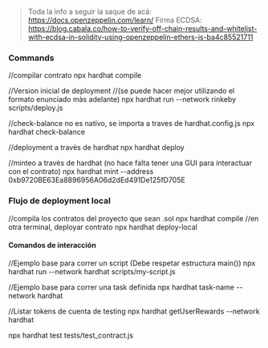> Toda la info a seguir la saque de acá: https://docs.openzeppelin.com/learn/
Firma ECDSA: https://blog.cabala.co/how-to-verify-off-chain-results-and-whitelist-with-ecdsa-in-solidity-using-openzeppelin-ethers-js-ba4c85521711
### Commands
//compilar contrato
npx hardhat compile

//Version inicial de deployment 
//(se puede hacer mejor utilizando el formato enunciado màs adelante)
npx hardhat run --network rinkeby scripts/deploy.js 

//check-balance no es nativo, se importa a traves de hardhat.config.js
npx hardhat check-balance

//deployment a travès de hardhat 
npx hardhat deploy

//minteo a travès de hardhat (no hace falta tener una GUI para interactuar con el contrato)
npx hardhat mint --address 0xb9720BE63Ea8896956A06d2dEd491De125fD705E


### Flujo de deployment local
//compila los contratos del proyecto que sean .sol
npx hardhat compile
//en otra terminal, deployar contrato
npx hardhat deploy-local
#### Comandos de interacción
//Ejemplo base para correr un script (Debe respetar estructura main())
npx hardhat run --network hardhat scripts/my-script.js

//Ejemplo base para correr una task definida
npx hardhat task-name --network hardhat

//Listar tokens de cuenta de testing
npx hardhat getUserRewards --network hardhat

npx hardhat test tests/test_contract.js